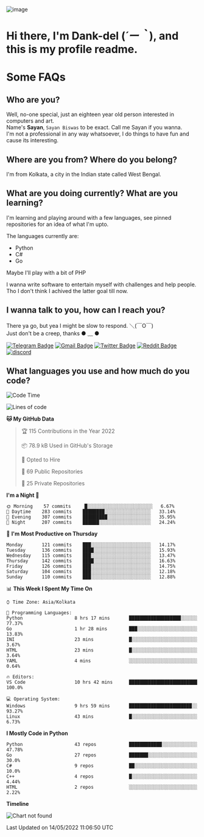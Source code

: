 ![image](https://user-images.githubusercontent.com/63096193/125182844-29f20800-e22f-11eb-8dc9-b0f2d29647bb.png)

# **Hi there, I'm Dank-del (*´ー｀*), and this is my profile readme.**
<!--  [![Profile views](https://gpvc.arturio.dev/dank-del)](https://github.com/dank-del) -->
# Some FAQs

## **Who are you?**

Well, no-one special, just an eighteen year old person interested in computers and art. \
Name's **Sayan**, `Sayan Biswas` to be exact. Call me Sayan if you wanna. \
I'm not a professional in any way whatsoever, I do things to have fun and cause its interesting.

## **Where are you from? Where do you belong?**

I'm from Kolkata, a city in the Indian state called West Bengal.

## **What are you doing currently? What are you learning?**

I'm learning and playing around with a few languages, see pinned repositories for an idea of what I'm upto.

The languages currently are:

- Python
- C#
- Go

Maybe I'll play with a bit of PHP

I wanna write software to entertain myself with challenges and help people. \
Tho I don't think I achived the latter goal till now.

<!--## **Eww, I see a weeb profile.**

Can't help it, it's the best way to hide my face on this account
> Why do people hate weebs .-.

## **Cool, what more interests you?**

My interests are quite, weird. They're scattered all over the place. \
I've been fascinated by music and have studied it since the age of 6, I've performed on stage and on air but yeah now I've been away from that. I specialize in key instruments. \
Another thing that interests me is Media Production, aka, working with audio, video and broadcasting media.

> I just like art in general. also feeds the reason of me being obsessed with Japanese drawings (⋟ ﹏ ⋞)-->

## **I wanna talk to you, how can I reach you?**

There ya go, but yea I might be slow to respond. ＼(￣O￣) \
Just don't be a creep, thanks ● ﹏ ●

[![Telegram Badge](https://img.shields.io/badge/-dank_as_fuck-1ca0f1?style=flat-square&logo=telegram&logoColor=white&link=https://t.me/dank_as_fuck)](https://t.me/dank_as_fuck)
[![Gmail Badge](https://img.shields.io/badge/-chizuru@kanojo.tk-c14438?style=flat-square&logo=Gmail&logoColor=white&link=mailto:chizuru@kanojo.tk)](mailto:chizuru@kanojo.tk)
[![Twitter Badge](https://img.shields.io/twitter/follow/TheDankDel?style=social)](https://twitter.com/TheDankDel)
[![Reddit Badge](https://img.shields.io/reddit/user-karma/combined/dank_as_fuck_?style=social)](https://www.reddit.com/user/dank_as_fuck_/)
[![discord](https://discord-md-badge.vercel.app/api/shield/506536929152466945?style=social)](https://discordapp.com/users/506536929152466945)

## **What languages you use and how much do you code?**

<!--START_SECTION:waka-->
![Code Time](http://img.shields.io/badge/Code%20Time-562%20hrs%2047%20mins-blue)

![Lines of code](https://img.shields.io/badge/From%20Hello%20World%20I%27ve%20Written-750%20Thousand%20lines%20of%20code-blue)

**🐱 My GitHub Data** 

> 🏆 115 Contributions in the Year 2022
 > 
> 📦 78.9 kB Used in GitHub's Storage 
 > 
> 💼 Opted to Hire
 > 
> 📜 69 Public Repositories 
 > 
> 🔑 25 Private Repositories  
 > 
**I'm a Night 🦉** 

```text
🌞 Morning    57 commits     █░░░░░░░░░░░░░░░░░░░░░░░░   6.67% 
🌆 Daytime    283 commits    ████████░░░░░░░░░░░░░░░░░   33.14% 
🌃 Evening    307 commits    █████████░░░░░░░░░░░░░░░░   35.95% 
🌙 Night      207 commits    ██████░░░░░░░░░░░░░░░░░░░   24.24%

```
📅 **I'm Most Productive on Thursday** 

```text
Monday       121 commits    ███░░░░░░░░░░░░░░░░░░░░░░   14.17% 
Tuesday      136 commits    ████░░░░░░░░░░░░░░░░░░░░░   15.93% 
Wednesday    115 commits    ███░░░░░░░░░░░░░░░░░░░░░░   13.47% 
Thursday     142 commits    ████░░░░░░░░░░░░░░░░░░░░░   16.63% 
Friday       126 commits    ███░░░░░░░░░░░░░░░░░░░░░░   14.75% 
Saturday     104 commits    ███░░░░░░░░░░░░░░░░░░░░░░   12.18% 
Sunday       110 commits    ███░░░░░░░░░░░░░░░░░░░░░░   12.88%

```


📊 **This Week I Spent My Time On** 

```text
⌚︎ Time Zone: Asia/Kolkata

💬 Programming Languages: 
Python                   8 hrs 17 mins       ███████████████████░░░░░░   77.37% 
Go                       1 hr 28 mins        ███░░░░░░░░░░░░░░░░░░░░░░   13.83% 
INI                      23 mins             █░░░░░░░░░░░░░░░░░░░░░░░░   3.67% 
HTML                     23 mins             █░░░░░░░░░░░░░░░░░░░░░░░░   3.64% 
YAML                     4 mins              ░░░░░░░░░░░░░░░░░░░░░░░░░   0.64%

🔥 Editors: 
VS Code                  10 hrs 42 mins      █████████████████████████   100.0%

💻 Operating System: 
Windows                  9 hrs 59 mins       ███████████████████████░░   93.27% 
Linux                    43 mins             █░░░░░░░░░░░░░░░░░░░░░░░░   6.73%

```

**I Mostly Code in Python** 

```text
Python                   43 repos            ████████████░░░░░░░░░░░░░   47.78% 
Go                       27 repos            ███████░░░░░░░░░░░░░░░░░░   30.0% 
C#                       9 repos             ██░░░░░░░░░░░░░░░░░░░░░░░   10.0% 
C++                      4 repos             █░░░░░░░░░░░░░░░░░░░░░░░░   4.44% 
HTML                     2 repos             ░░░░░░░░░░░░░░░░░░░░░░░░░   2.22%

```


**Timeline**

![Chart not found](https://raw.githubusercontent.com/Dank-del/Dank-del/main/charts/bar_graph.png) 


 Last Updated on 14/05/2022 11:06:50 UTC
<!--END_SECTION:waka-->

<!--## **Can I stalk your spotify?**

Um sure.

![OwO Spotify](https://spotify-recently-played-readme.vercel.app/api?user=31fdrsslnr7nvq4ytqwtw7c4rxfm&count=5)-->
